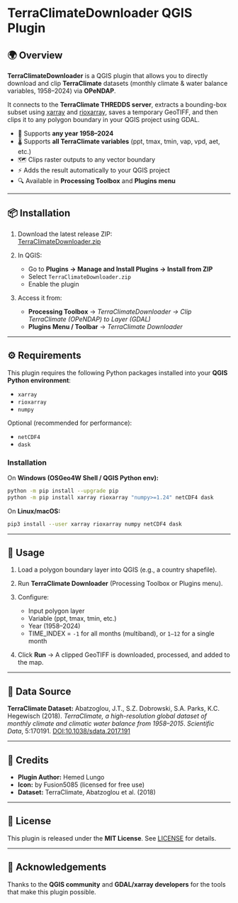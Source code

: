 # TerraClimateDownloader QGIS Plugin

## 🌍 Overview
**TerraClimateDownloader** is a QGIS plugin that allows you to directly download and clip **TerraClimate** datasets (monthly climate & water balance variables, 1958–2024) via **OPeNDAP**.  

It connects to the **TerraClimate THREDDS server**, extracts a bounding-box subset using [xarray](https://xarray.dev) and [rioxarray](https://corteva.github.io/rioxarray/), saves a temporary GeoTIFF, and then clips it to any polygon boundary in your QGIS project using GDAL.

- 📅 Supports **any year 1958–2024**
- 🌡️ Supports **all TerraClimate variables** (ppt, tmax, tmin, vap, vpd, aet, etc.)
- 🗺️ Clips raster outputs to any vector boundary
- ⚡ Adds the result automatically to your QGIS project
- 🔍 Available in **Processing Toolbox** and **Plugins menu**

---

## 📦 Installation

1. Download the latest release ZIP:  
   [TerraClimateDownloader.zip](https://github.com/Heed725/Terraclimate_QGIS_Plugin/blob/main/TerraClimateDownloader-0.0.2.zip)

2. In QGIS:  
   - Go to **Plugins → Manage and Install Plugins → Install from ZIP**  
   - Select `TerraClimateDownloader.zip`  
   - Enable the plugin  

3. Access it from:  
   - **Processing Toolbox** → *TerraClimateDownloader → Clip TerraClimate (OPeNDAP) to Layer (GDAL)*  
   - **Plugins Menu / Toolbar** → *TerraClimate Downloader*  

---

## ⚙️ Requirements

This plugin requires the following Python packages installed into your **QGIS Python environment**:

- `xarray`
- `rioxarray`
- `numpy`

Optional (recommended for performance):  
- `netCDF4`
- `dask`

### Installation

On **Windows (OSGeo4W Shell / QGIS Python env):**
```bash
python -m pip install --upgrade pip
python -m pip install xarray rioxarray "numpy>=1.24" netCDF4 dask
````

On **Linux/macOS:**

```bash
pip3 install --user xarray rioxarray numpy netCDF4 dask
```

---

## 🚀 Usage

1. Load a polygon boundary layer into QGIS (e.g., a country shapefile).
2. Run **TerraClimate Downloader** (Processing Toolbox or Plugins menu).
3. Configure:

   * Input polygon layer
   * Variable (ppt, tmax, tmin, etc.)
   * Year (1958–2024)
   * TIME_INDEX = `-1` for all months (multiband), or `1–12` for a single month
4. Click **Run** → A clipped GeoTIFF is downloaded, processed, and added to the map.

---

## 📖 Data Source

**TerraClimate Dataset:**
Abatzoglou, J.T., S.Z. Dobrowski, S.A. Parks, K.C. Hegewisch (2018).
*TerraClimate, a high-resolution global dataset of monthly climate and climatic water balance from 1958–2015*.
*Scientific Data*, 5:170191. [DOI:10.1038/sdata.2017.191](https://doi.org/10.1038/sdata.2017.191)

---

## 🎨 Credits

* **Plugin Author:** Hemed Lungo
* **Icon:** by Fusion5085 (licensed for free use)
* **Dataset:** TerraClimate, Abatzoglou et al. (2018)

---

## 📜 License

This plugin is released under the **MIT License**.
See [LICENSE](LICENSE) for details.

---

## 🙌 Acknowledgements

Thanks to the **QGIS community** and **GDAL/xarray developers** for the tools that make this plugin possible.
